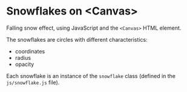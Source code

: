 # Snowflakes on &lt;Canvas&gt;

Falling snow effect, using JavaScript and the ```<Canvas>``` HTML element.

The snowflakes are circles with different characteristics:
- coordinates
- radius
- opacity

Each snowflake is an instance of the ```snowflake``` class (defined in the ```js/snowflake.js``` file).